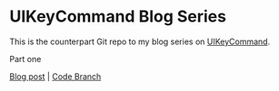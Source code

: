 # UIKeyCommand Blog Series

This is the counterpart Git repo to my blog series on [UIKeyCommand](https://developer.apple.com/documentation/uikit/uikeycommand). 

Part one

[Blog post](https://ryan.grier.co/2021/04/21/uikeycommand-part-1/) | [Code Branch](https://github.com/rwgrier/UIKeyCommand-series/tree/part-1-basics)
